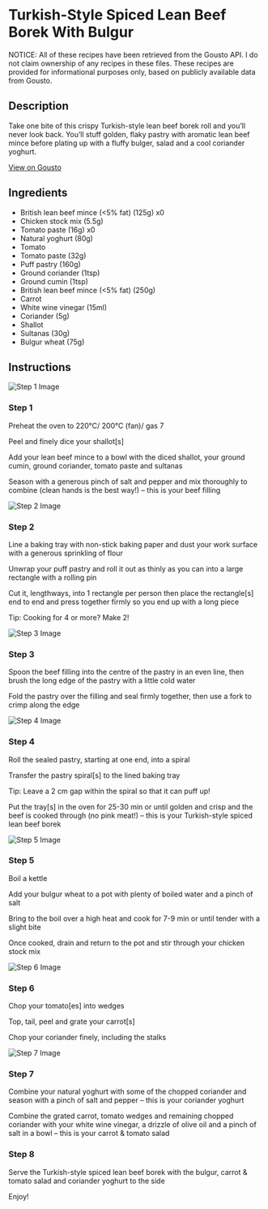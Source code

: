 # Turkish-Style Spiced Lean Beef Borek With Bulgur

NOTICE: All of these recipes have been retrieved from the Gousto API. I do not claim ownership of any recipes in these files. These recipes are provided for informational purposes only, based on publicly available data from Gousto.

## Description

Take one bite of this crispy Turkish-style lean beef borek roll and you’ll never look back. You’ll stuff golden, flaky pastry with aromatic lean beef mince before plating up with a fluffy bulger, salad and a cool coriander yoghurt.

[View on Gousto](https://www.gousto.co.uk/recipes/cookbook/turkish-style-spiced-lean-beef-borek-with-bulgur)

## Ingredients

- British lean beef mince (<5% fat) (125g) x0
- Chicken stock mix (5.5g)
- Tomato paste (16g) x0
- Natural yoghurt (80g)
- Tomato
- Tomato paste (32g)
- Puff pastry (160g)
- Ground coriander (1tsp)
- Ground cumin (1tsp)
- British lean beef mince (<5% fat) (250g)
- Carrot
- White wine vinegar (15ml)
- Coriander (5g)
- Shallot
- Sultanas (30g)
- Bulgur wheat (75g)

## Instructions

![Step 1 Image](https://production-media.gousto.co.uk/cms/recipe-step-image/Step-1-29-1713259975663-x200.jpg)

### Step 1

Preheat the oven to 220°C/ 200°C (fan)/ gas 7

Peel and finely dice your shallot[s]

Add your lean beef mince to a bowl with the diced shallot, your ground cumin, ground coriander, tomato paste and sultanas

Season with a generous pinch of salt and pepper and mix thoroughly to combine (clean hands is the best way!) – this is your beef filling

![Step 2 Image](https://production-media.gousto.co.uk/cms/recipe-step-image/Step-2-29-1713259979631-x200.jpg)

### Step 2

Line a baking tray with non-stick baking paper and dust your work surface with a generous sprinkling of flour

Unwrap your puff pastry and roll it out as thinly as you can into a large rectangle with a rolling pin

Cut it, lengthways, into 1 rectangle per person then place the rectangle[s] end to end and press together firmly so you end up with a long piece

Tip: Cooking for 4 or more? Make 2!

![Step 3 Image](https://production-media.gousto.co.uk/cms/recipe-step-image/Step-3-35-1713259985506-x200.jpg)

### Step 3

Spoon the beef filling into the centre of the pastry in an even line, then brush the long edge of the pastry with a little cold water

Fold the pastry over the filling and seal firmly together, then use a fork to crimp along the edge

![Step 4 Image](https://production-media.gousto.co.uk/cms/recipe-step-image/Step-4-30-1713259990115-x200.jpg)

### Step 4

Roll the sealed pastry, starting at one end, into a spiral

Transfer the pastry spiral[s] to the lined baking tray

Tip: Leave a 2 cm gap within the spiral so that it can puff up!

Put the tray[s] in the oven for 25-30 min or until golden and crisp and the beef is cooked through (no pink meat!) – this is your Turkish-style spiced lean beef borek

![Step 5 Image](https://production-media.gousto.co.uk/cms/recipe-step-image/Step-5-31-1713259994544-x200.jpg)

### Step 5

Boil a kettle

Add your bulgur wheat to a pot with plenty of boiled water and a pinch of salt

Bring to the boil over a high heat and cook for 7-9 min or until tender with a slight bite

Once cooked, drain and return to the pot and stir through your chicken stock mix

![Step 6 Image](https://production-media.gousto.co.uk/cms/recipe-step-image/Step-6-31-1713259998892-x200.jpg)

### Step 6

Chop your tomato[es] into wedges

Top, tail, peel and grate your carrot[s]

Chop your coriander finely, including the stalks

![Step 7 Image](https://production-media.gousto.co.uk/cms/recipe-step-image/Step-7-31-1713260003794-x200.jpg)

### Step 7

Combine your natural yoghurt with some of the chopped coriander and season with a pinch of salt and pepper – this is your coriander yoghurt

Combine the grated carrot, tomato wedges and remaining chopped coriander with your white wine vinegar, a drizzle of olive oil and a pinch of salt in a bowl – this is your carrot & tomato salad

### Step 8

Serve the Turkish-style spiced lean beef borek with the bulgur, carrot & tomato salad and coriander yoghurt to the side

Enjoy!

